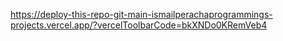 https://deploy-this-repo-git-main-ismailperachaprogrammings-projects.vercel.app/?vercelToolbarCode=bkXNDo0KRemVeb4
